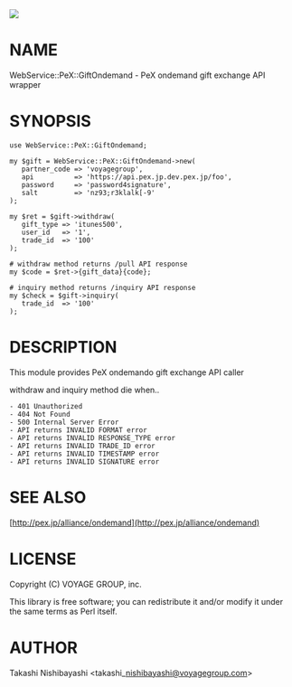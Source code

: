 <img src="https://travis-ci.org/voyagegroup/WebService-PeX-GiftOndemand.png?branch=master">

# NAME

WebService::PeX::GiftOndemand - PeX ondemand gift exchange API wrapper

# SYNOPSIS

    use WebService::PeX::GiftOndemand;

    my $gift = WebService::PeX::GiftOndemand->new(
       partner_code => 'voyagegroup',
       api          => 'https://api.pex.jp.dev.pex.jp/foo',
       password     => 'password4signature',
       salt         => 'nz93;r3klalk[-9'
    );

    my $ret = $gift->withdraw(
       gift_type => 'itunes500',
       user_id   => '1',
       trade_id  => '100'
    );

    # withdraw method returns /pull API response
    my $code = $ret->{gift_data}{code};

    # inquiry method returns /inquiry API response
    my $check = $gift->inquiry(
       trade_id  => '100'
    );

# DESCRIPTION

This module provides PeX ondemando gift exchange API caller

withdraw and inquiry method die when..

    - 401 Unauthorized
    - 404 Not Found
    - 500 Internal Server Error
    - API returns INVALID FORMAT error
    - API returns INVALID RESPONSE_TYPE error
    - API returns INVALID TRADE_ID error
    - API returns INVALID TIMESTAMP error
    - API returns INVALID SIGNATURE error

# SEE ALSO

[http://pex.jp/alliance/ondemand](http://pex.jp/alliance/ondemand)

# LICENSE

Copyright (C) VOYAGE GROUP, inc.

This library is free software; you can redistribute it and/or modify
it under the same terms as Perl itself.

# AUTHOR

Takashi Nishibayashi <takashi\_nishibayashi@voyagegroup.com>
